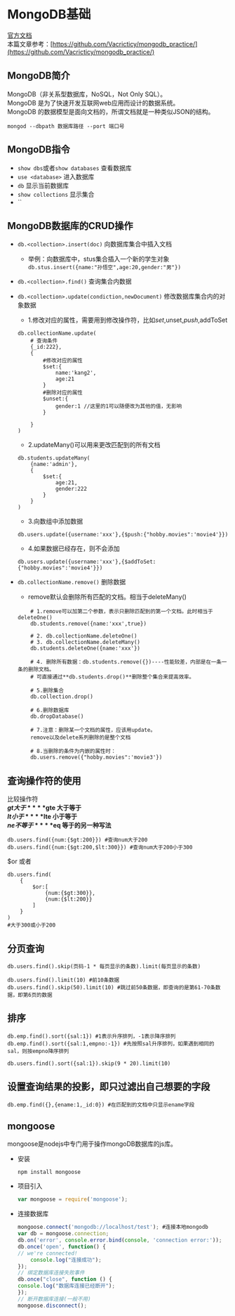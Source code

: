 # MongoDB基础
[官方文档](https://www.mongodb.com/docs/manual/tutorial/getting-started/)  
本篇文章参考：[https://github.com/Vacricticy/mongodb_practice/](https://github.com/Vacricticy/mongodb_practice/)
## MongoDB简介
MongoDB（非关系型数据库，NoSQL，Not Only SQL）。  
MongoDB 是为了快速开发互联网web应用而设计的数据系统。  
MongoDB 的数据模型是面向文档的，所谓文档就是一种类似JSON的结构。  

```shell
mongod --dbpath 数据库路径 --port 端口号
```

## MongoDB指令
- `show dbs`或者`show databases`  查看数据库  
- `use <database>`    进入数据库  
- `db`    显示当前数据库   
- `show collections`    显示集合
- ``

## MongoDB数据库的CRUD操作
- `db.<collection>.insert(doc)`    向数据库集合中插入文档
    - 举例：向数据库中，stus集合插入一个新的学生对象  
    `db.stus.insert({name:"孙悟空",age:20,gender:"男"})`
- `db.<collection>.find()`  查询集合内数据
- `db.<collection>.update(condiction,newDocument)`  修改数据库集合内的对象数据
    - 1.修改对应的属性，需要用到修改操作符，比如$set,$unset,$push,$addToSet
    ```
    db.collectionName.update(
	    # 查询条件
	    {_id:222},
	    {
		    #修改对应的属性
		    $set:{ 
			    name:'kang2',
			    age:21
		    }
		    #删除对应的属性
		    $unset:{
			    gender:1 //这里的1可以随便改为其他的值，无影响
		    }
		
	    }
    )
    ```
    - 2.updateMany()可以用来更改匹配到的所有文档
    ```
    db.students.updateMany(
	    {name:'admin'},
	    {
		    $set:{
			    age:21,
			    gender:222
		    }
	    }
    )
    ```
    - 3.向数组中添加数据
    ```
    db.users.update({username:'xxx'},{$push:{"hobby.movies":'movie4'}})
    ```
    - 4.如果数据已经存在，则不会添加
    ```
    db.users.update({username:'xxx'},{$addToSet:{"hobby.movies":'movie4'}})
    ```


- `db.collectionName.remove()`  删除数据

    - remove默认会删除所有匹配的文档。相当于deleteMany()
    ```
        # 1.remove可以加第二个参数，表示只删除匹配到的第一个文档。此时相当于deleteOne()
        db.students.remove({name:'xxx',true})

        # 2. db.collectionName.deleteOne()
        # 3. db.collectionName.deleteMany()
        db.students.deleteOne({name:'xxx'})

        # 4. 删除所有数据：db.students.remove({})----性能较差，内部是在一条一条的删除文档。
        # 可直接通过**db.students.drop()**删除整个集合来提高效率。

        # 5.删除集合
        db.collection.drop()

        # 6.删除数据库
        db.dropDatabase()

        # 7.注意：删除某一个文档的属性，应该用update。  
        remove以及delete系列删除的是整个文档

        # 8.当删除的条件为内嵌的属性时：
        db.users.remove({"hobby.movies":'movie3'})
    ```

## 查询操作符的使用
比较操作符  
**$gt 大于**  
**$gte 大于等于**  
**$lt 小于**  
**$lte 小于等于**  
**$ne 不等于**  
**$eq 等于的另一种写法**  
```
db.users.find({num:{$gt:200}}) #查询num大于200
db.users.find({num:{$gt:200,$lt:300}}) #查询num大于200小于300
```

$or 或者
```
db.users.find(
    {
        $or:[
            {num:{$gt:300}},
            {num:{$lt:200}}
        ]
    }
)
#大于300或小于200
```

## 分页查询
```
db.users.find().skip(页码-1 * 每页显示的条数).limit(每页显示的条数)

db.users.find().limit(10) #前10条数据
db.users.find().skip(50).limit(10) #跳过前50条数据，即查询的是第61-70条数据，即第6页的数据

```

## 排序
```
db.emp.find().sort({sal:1}) #1表示升序排列，-1表示降序排列
db.emp.find().sort({sal:1,empno:-1}) #先按照sal升序排列，如果遇到相同的sal，则按empno降序排列
```

```
db.users.find().sort({sal:1}).skip(9 * 20).limit(10)
```

## 设置查询结果的投影，即只过滤出自己想要的字段
```
db.emp.find({},{ename:1,_id:0}) #在匹配到的文档中只显示ename字段
```

## mongoose
mongoose是nodejs中专门用于操作mongoDB数据库的js库。  
- 安装
    ```shell
    npm install mongoose
    ```
- 项目引入
    ```js
    var mongoose = require('mongoose');
    ```
- 连接数据库
    ```js
    mongoose.connect('mongodb://localhost/test'); #连接本地mongodb
    var db = mongoose.connection;
    db.on('error', console.error.bind(console, 'connection error:'));
    db.once('open', function() {
    // we're connected!
        console.log("连接成功");
    });
    // 绑定数据库连接失败事件
    db.once("close", function () {
    console.log("数据库连接已经断开");
    });
    // 断开数据库连接(一般不用)
    mongoose.disconnect();
    ```
